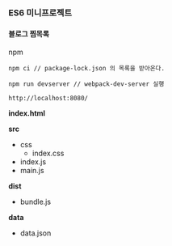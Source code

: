 ### ES6 미니프로젝트

#### 블로그 찜목록

npm
```
npm ci // package-lock.json 의 목록을 받아온다.
```

```
npm run devserver // webpack-dev-server 실행
```

```
http://localhost:8080/
```

__index.html__

__src__
+ css
    + index.css
+ index.js
+ main.js

__dist__
+ bundle.js

__data__
+ data.json